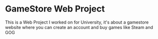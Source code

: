# GameStore Web Project
 This is a Web Project I worked on for University, it's about a gamestore website where you can create an account and buy games like Steam and GOG 
